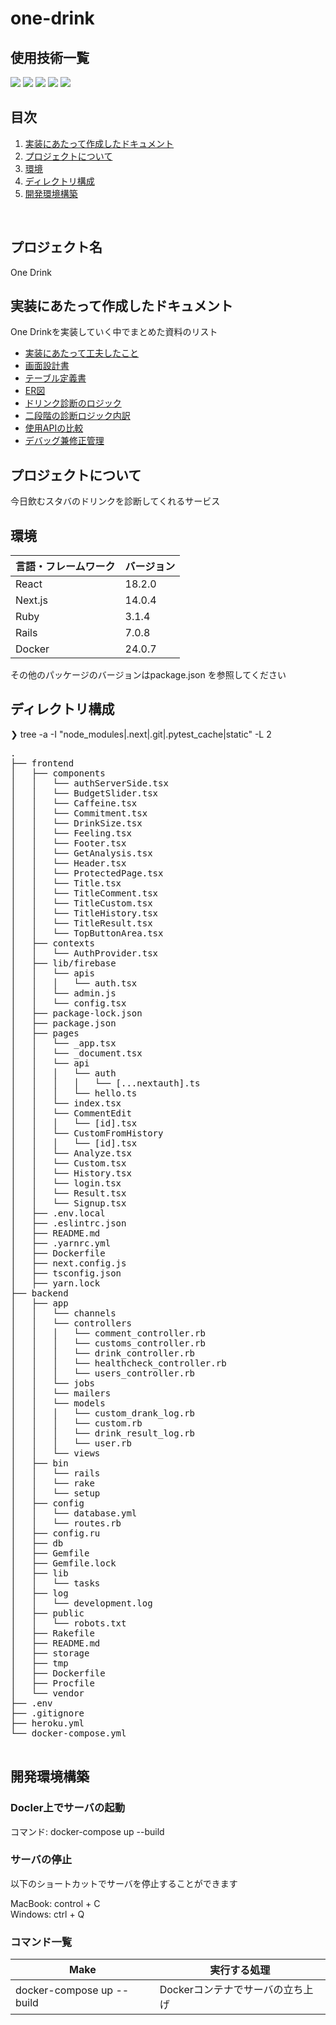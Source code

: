 # one-drink

<div id="top"></div>

## 使用技術一覧

<!-- シールド一覧 -->
<!-- 該当するプロジェクトの中から任意のものを選ぶ-->
<p style="display: inline">
  <!-- フロントエンドのフレームワーク一覧 -->
  <img src="https://img.shields.io/badge/-Next.js-000000.svg?logo=next.js&style=for-the-badge">
  <img src="https://img.shields.io/badge/-React-20232A?style=for-the-badge&logo=react&logoColor=61DAFB">
  <!-- バックエンドのフレームワーク一覧 -->
  <img src="https://img.shields.io/badge/-Rails-CC0000.svg?logo=rails&style=for-the-badge">
  <!-- バックエンドの言語一覧 -->
  <img src="https://img.shields.io/badge/-Ruby-CC342D.svg?logo=ruby&style=for-the-badge">
  <!-- インフラ一覧 -->
  <img src="https://img.shields.io/badge/-Docker-20232A.svg?logo=docker&style=for-the-badge">
</p>

## 目次

1. [実装にあたって作成したドキュメント](#実装にあたって作成したドキュメント)
2. [プロジェクトについて](#プロジェクトについて)
3. [環境](#環境)
4. [ディレクトリ構成](#ディレクトリ構成)
5. [開発環境構築](#開発環境構築)

<br />
<!-- プロジェクト名を記載 -->

## プロジェクト名

One Drink

<!-- ドキュメントについて -->

## 実装にあたって作成したドキュメント

One Drinkを実装していく中でまとめた資料のリスト
- [実装にあたって工夫したこと](https://docs.google.com/document/d/1U8vTURSIyvIPIQ12jtIiMRYYu1lwYdQvUoEJKVngd1U/edit)
- [画面設計書](https://www.figma.com/design/KMj7BLt6yR5Kr9waXtTR3c/%E3%82%B9%E3%82%BF%E3%83%90%E3%81%AE%E3%83%89%E3%83%AA%E3%83%B3%E3%82%AF%E8%A8%BA%E6%96%AD3?node-id=0-1)
- [テーブル定義書](https://docs.google.com/spreadsheets/d/1d18k20CmCinSB2mBI2ZEfikMWh3OUloQ-GV__V-xsuU/edit#gid=0)
- [ER図](https://app.diagrams.net/#G1bYlfl_gZejv7YMLxXwEBrbTz1KSdpgjf#%7B%22pageId%22%3A%22R2lEEEUBdFMjLlhIrx00%22%7D)
- [ドリンク診断のロジック](https://docs.google.com/spreadsheets/d/1H83MB7K-K5zyYW2B8astLNV1AmaD8Sqd0L5ziDMeLp8/edit#gid=0)
- [二段階の診断ロジック内訳](https://docs.google.com/spreadsheets/d/1AKOusaVDsG5mM8WjW5bp8zleD0OChHhF5AJszdJimFU/edit#gid=0)
- [使用APIの比較](https://docs.google.com/spreadsheets/d/1qYPu7IFkLn7UcdClnoUYPbDpXT52fDYfDoksJCnJPEI/edit#gid=0)
- [デバッグ兼修正管理](https://docs.google.com/spreadsheets/d/1cn5WfunAk1J5qE1WqvObDoHYTTSQuDH4fWgHTs9qUjg/edit#gid=0)

<!-- プロジェクトについて -->

## プロジェクトについて

今日飲むスタバのドリンクを診断してくれるサービス


## 環境

<!-- 言語、フレームワーク、ミドルウェア、インフラの一覧とバージョンを記載 -->

| 言語・フレームワーク     | バージョン |
| ----------------------| ---------- |
| React                 | 18.2.0     |
| Next.js               | 14.0.4     |
| Ruby                  | 3.1.4      |
| Rails                 | 7.0.8      |
| Docker                | 24.0.7     |

その他のパッケージのバージョンはpackage.json を参照してください


## ディレクトリ構成

<!-- Treeコマンドを使ってディレクトリ構成を記載 -->
<!-- まだファイル構成は未完成です -->

❯ tree -a -I "node_modules|.next|.git|.pytest_cache|static" -L 2
<pre>
.
├── frontend
│   ├── components
│   │   └── authServerSide.tsx
│   │   └── BudgetSlider.tsx
│   │   └── Caffeine.tsx
│   │   └── Commitment.tsx
│   │   └── DrinkSize.tsx
│   │   └── Feeling.tsx
│   │   └── Footer.tsx
│   │   └── GetAnalysis.tsx
│   │   └── Header.tsx
│   │   └── ProtectedPage.tsx
│   │   └── Title.tsx
│   │   └── TitleComment.tsx
│   │   └── TitleCustom.tsx
│   │   └── TitleHistory.tsx
│   │   └── TitleResult.tsx
│   │   └── TopButtonArea.tsx
│   ├── contexts
│   │   └── AuthProvider.tsx
│   ├── lib/firebase
│   │   └── apis
│   │   │   └── auth.tsx
│   │   └── admin.js  
│   │   └── config.tsx
│   ├── package-lock.json
│   ├── package.json
│   ├── pages
│   │   └── _app.tsx
│   │   └── _document.tsx
│   │   └── api
│   │   │   └── auth
│   │   │   │   └── [...nextauth].ts
│   │   │   └── hello.ts
│   │   └── index.tsx
│   │   └── CommentEdit
│   │   │   └── [id].tsx
│   │   └── CustomFromHistory
│   │   │   └── [id].tsx
│   │   └── Analyze.tsx
│   │   └── Custom.tsx
│   │   └── History.tsx
│   │   └── login.tsx
│   │   └── Result.tsx
│   │   └── Signup.tsx
│   ├── .env.local
│   ├── .eslintrc.json
│   ├── README.md
│   ├── .yarnrc.yml
│   ├── Dockerfile
│   ├── next.config.js
│   ├── tsconfig.json
│   ├── yarn.lock
├── backend
│   ├── app
│   │   └── channels
│   │   └── controllers
│   │   │   └── comment_controller.rb
│   │   │   └── customs_controller.rb
│   │   │   └── drink_controller.rb
│   │   │   └── healthcheck_controller.rb
│   │   │   └── users_controller.rb
│   │   └── jobs
│   │   └── mailers
│   │   └── models
│   │   │   └── custom_drank_log.rb
│   │   │   └── custom.rb
│   │   │   └── drink_result_log.rb
│   │   │   └── user.rb
│   │   └── views
│   ├── bin
│   │   └── rails
│   │   └── rake
│   │   └── setup
│   ├── config
│   │   └── database.yml
│   │   └── routes.rb
│   ├── config.ru
│   ├── db
│   ├── Gemfile
│   ├── Gemfile.lock
│   ├── lib
│   │   └── tasks
│   ├── log
│   │   └── development.log
│   ├── public
│   │   └── robots.txt
│   ├── Rakefile
│   ├── README.md
│   ├── storage
│   ├── tmp
│   ├── Dockerfile
│   ├── Procfile
│   └── vendor
├── .env
├── .gitignore
├── heroku.yml
└── docker-compose.yml
  
</pre>



## 開発環境構築

<!-- コンテナの作成方法、パッケージのインストール方法など、開発環境構築に必要な情報を記載 -->

### Docler上でサーバの起動

コマンド: docker-compose up --build

### サーバの停止

以下のショートカットでサーバを停止することができます

 MacBook: control + C<br/>
 Windows: ctrl + Q

### コマンド一覧

| Make                | 実行する処理                                                            |                                                                                
| ------------------- | ----------------------------------------------------------------------- | 
| docker-compose up --build         | Dockerコンテナでサーバの立ち上げ | 
